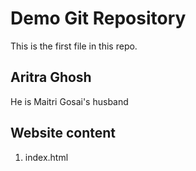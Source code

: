 # Demo Git Repository

This is the first file in this repo.

## Aritra Ghosh 

He is Maitri Gosai's husband

## Website content

1. index.html
